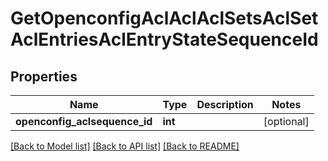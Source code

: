 # GetOpenconfigAclAclAclSetsAclSetAclEntriesAclEntryStateSequenceId

## Properties
Name | Type | Description | Notes
------------ | ------------- | ------------- | -------------
**openconfig_aclsequence_id** | **int** |  | [optional] 

[[Back to Model list]](../README.md#documentation-for-models) [[Back to API list]](../README.md#documentation-for-api-endpoints) [[Back to README]](../README.md)


